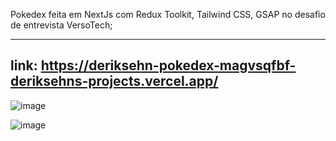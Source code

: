 Pokedex feita em NextJs com Redux Toolkit, Tailwind CSS, GSAP no desafio de entrevista VersoTech;

---
link: https://deriksehn-pokedex-magvsqfbf-deriksehns-projects.vercel.app/
---

![image](https://github.com/DerikSehn/next-app-template/assets/120342920/26975469-4627-4644-bfbe-71261c1240ae)

![image](https://github.com/DerikSehn/next-app-template/assets/120342920/72b409c8-fef1-480a-a2be-6314522de5b4)
